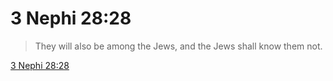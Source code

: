 # 3 Nephi 28:28

> They will also be among the Jews, and the Jews shall know them not.

[3 Nephi 28:28](https://www.churchofjesuschrist.org/study/scriptures/bofm/3-ne/28?lang=eng&id=p28#p28)


